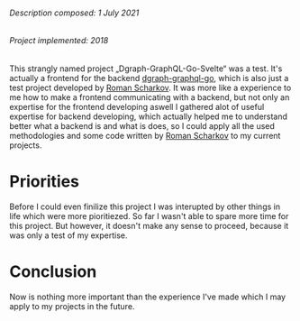 ###### *Description composed: 1 July 2021*
###### *Project implemented: 2018*

This strangly named project „Dgraph-GraphQL-Go-Svelte“ was a test. It's actually a frontend for the backend [dgraph-graphql-go](https://github.com/romshark/dgraph_graphql_go), which is also just a test project developed by [Roman Scharkov](https://github.com/romshark). It was more like a experience to me how to make a frontend communicating with a backend, but not only an expertise for the frontend developing aswell I gathered alot of useful expertise for backend developing, which actually helped me to understand better what a backend is and what is does, so I could apply all the used methodologies and some code written by [Roman Scharkov](https://github.com/romshark) to my current projects.

# Priorities
Before I could even finilize this project I was interupted by other things in life which were more pioritiezed. So far I wasn't able to spare more time for this project. But however, it doesn't make any sense to proceed, because it was only a test of my expertise.

# Conclusion
Now is nothing more important than the experience I've made which I may apply to my projects in the future.